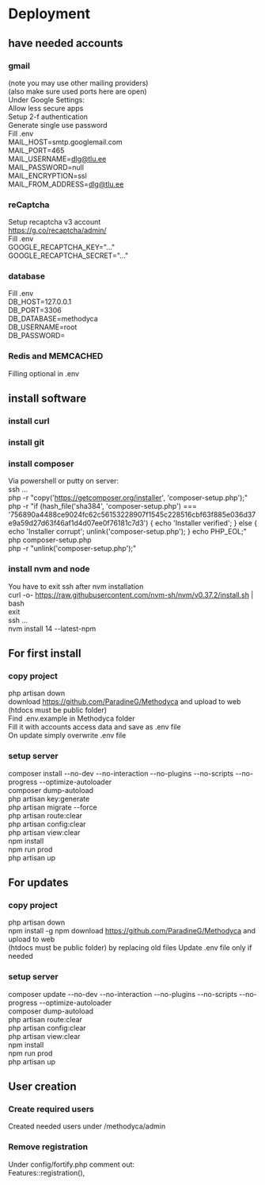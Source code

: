 # Deployment  
  
## have needed accounts  
  
### gmail  
(note you may use other mailing providers)  
(also make sure used ports here are open)  
Under Google Settings:  
Allow less secure apps  
Setup 2-f authentication  
Generate single use password  
Fill .env  
MAIL_HOST=smtp.googlemail.com  
MAIL_PORT=465  
MAIL_USERNAME=dlg@tlu.ee  
MAIL_PASSWORD=null  
MAIL_ENCRYPTION=ssl  
MAIL_FROM_ADDRESS=dlg@tlu.ee  
  
### reCaptcha  
Setup recaptcha v3 account  
https://g.co/recaptcha/admin/  
Fill .env  
GOOGLE_RECAPTCHA_KEY="..."  
GOOGLE_RECAPTCHA_SECRET="..."  

### database  
Fill .env  
DB_HOST=127.0.0.1  
DB_PORT=3306  
DB_DATABASE=methodyca  
DB_USERNAME=root  
DB_PASSWORD=  
  
### Redis and MEMCACHED  
Filling optional in .env  
  
## install software  
### install curl  
  
### install git  
  
### install composer  
Via powershell or putty on server:  
ssh ...  
php -r "copy('https://getcomposer.org/installer', 'composer-setup.php');"  
php -r "if (hash_file('sha384', 'composer-setup.php') === '756890a4488ce9024fc62c56153228907f1545c228516cbf63f885e036d37e9a59d27d63f46af1d4d07ee0f76181c7d3') { echo 'Installer verified'; } else { echo 'Installer corrupt'; unlink('composer-setup.php'); } echo PHP_EOL;"  
php composer-setup.php  
php -r "unlink('composer-setup.php');"  
  
### install nvm and node  
You have to exit ssh after nvm installation  
curl -o- https://raw.githubusercontent.com/nvm-sh/nvm/v0.37.2/install.sh | bash  
exit  
ssh ...  
nvm install 14 --latest-npm  
  
## For first install  
### copy project  
php artisan down  
download https://github.com/ParadineG/Methodyca and upload to web  
(htdocs must be public folder)  
Find .env.example in Methodyca folder  
Fill it with accounts access data and save as .env file  
On update simply overwrite .env file  
  
### setup server  
composer install --no-dev --no-interaction --no-plugins --no-scripts --no-progress --optimize-autoloader  
composer dump-autoload  
php artisan key:generate  
php artisan migrate --force  
php artisan route:clear  
php artisan config:clear  
php artisan view:clear  
npm install  
npm run prod  
php artisan up  

## For updates
### copy project  
php artisan down  
npm install -g npm
download https://github.com/ParadineG/Methodyca and upload to web  
(htdocs must be public folder) by replacing old files
Update .env file only if needed
  
### setup server  
composer update --no-dev --no-interaction --no-plugins --no-scripts --no-progress --optimize-autoloader  
composer dump-autoload  
php artisan route:clear  
php artisan config:clear  
php artisan view:clear  
npm install  
npm run prod  
php artisan up  

## User creation  
### Create required users  
Created needed users under /methodyca/admin  
  
### Remove registration  
Under config/fortify.php comment out:  
Features::registration(),  

